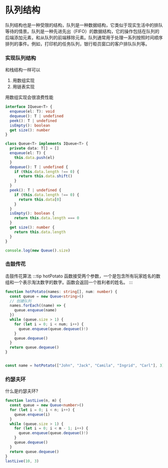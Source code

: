 # 队列结构

队列结构也是一种受限的结构，队列是一种数据结构，它类似于现实生活中的排队等待的情景。队列是一种先进先出（FIFO）的数据结构，它的操作包括在队列的后端添加元素，和从队列的前端移除元素。队列通常用于处理一系列按照时间顺序排列的事件。例如，打印机的任务队列，银行柜员窗口的客户排队队列等。


### 实现队列结构

和栈结构一样可以
1. 用数组实现
2. 用链表实现

用数组实现会很浪费性能

```ts
interface IQueue<T> {
  enqueue(el: T): void
  dequeue(): T | undefined
  peek(): T | undefined
  isEmpty(): boolean
  get size(): number
}

class Queue<T> implements IQueue<T> {
  private data: T[] = []
  enqueue(el: T) {
    this.data.push(el)
  }
  dequeue(): T | undefined {
    if (this.data.length !== 0) {
      return this.data.shift()
    }
  }
  peek(): T | undefined {
    if (this.data.length !== 0) {
      return this.data[0]
    }
  }
  isEmpty(): boolean {
    return this.data.length === 0
  }
  get size(): number {
    return this.data.length
  }
}

console.log(new Queue().size)
```


### 击鼓传花

击鼓传花算法
:::tip
hotPotato 函数接受两个参数，一个是包含所有玩家姓名的数组和一个表示淘汰数字的数字。函数会返回一个胜利者的姓名。
:::


```ts
function hotPotato(names: string[], num: number) {
  const queue = new Queue<string>()
  // 创建队列
  names.forEach((name) => {
    queue.enqueue(name)
  })
  while (queue.size > 1) {
    for (let i = 0; i < num; i++) {
      queue.enqueue(queue.dequeue()!)
    }
    queue.dequeue()
  }
  return queue.dequeue()
}


const name = hotPotato(["John", "Jack", "Camila", "Ingrid", "Carl"], 3)
```


### 约瑟夫环

什么是约瑟夫环?

```ts
function lastLive(n, m) {
  const queue = new Queue<number>()
  for (let i = 0; i < n; i++) {
    queue.enqueue(i)
  }
  while (queue.size > 1) {
    for (let i = 0; i < m - 1; i++) {
      queue.enqueue(queue.dequeue()!)
    }
    queue.dequeue()
  }
  return queue.dequeue()
}
lastLive(10, 3)
```
